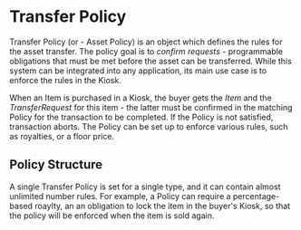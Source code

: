 # Transfer Policy

Transfer Policy (or - Asset Policy) is an object which defines the rules for the asset transfer. The policy goal is to *confirm requests* - programmable obligations that must be met before the asset can be transferred. While this system can be integrated into any application, its main use case is to enforce the rules in the Kiosk.

When an Item is purchased in a Kiosk, the buyer gets the *Item* and the *TransferRequest* for this item - the latter must be confirmed in the matching Policy for the transaction to be completed. If the Policy is not satisfied, transaction aborts. The Policy can be set up to enforce various rules, such as royalties, or a floor price.

## Policy Structure

A single Transfer Policy is set for a single type, and it can contain almost unlimited number rules. For example, a Policy can require a percentage-based roaylty, an an obligation to lock the item in the buyer's Kiosk, so that the policy will be enforced when the item is sold again.
